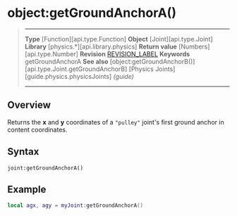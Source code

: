 # object:getGroundAnchorA()

> --------------------- ------------------------------------------------------------------------------------------
> __Type__              [Function][api.type.Function]
> __Object__            [Joint][api.type.Joint]
> __Library__           [physics.*][api.library.physics]
> __Return value__      [Numbers][api.type.Number]
> __Revision__          [REVISION_LABEL](REVISION_URL)
> __Keywords__          getGroundAnchorA
> __See also__          [object:getGroundAnchorB()][api.type.Joint.getGroundAnchorB]
>						[Physics Joints][guide.physics.physicsJoints] _(guide)_
> --------------------- ------------------------------------------------------------------------------------------


## Overview

Returns the __x__ and __y__ coordinates of a `"pulley"` joint's first ground anchor in content coordinates.


## Syntax

	joint:getGroundAnchorA()

## Example

``````lua
local agx, agy = myJoint:getGroundAnchorA()
``````